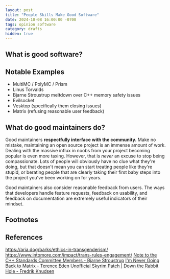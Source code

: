 ```yaml
---
layout: post
title: "People Skills Make Good Software"
date: 2024-10-08 16:00:00 -0700
tags: opinion software
category: drafts
hidden: true
--- 
```


## What is good software?


## Notable Examples
- MultiMC / PolyMC / Prism
- Linus Torvalds 
- Bjarne Stroustrup meltdown over C++ memory safety issues
- Evilsocket
- Vesktop (specifically them closing issues)
- Matrix (refusing reasonable user feedback)

## What do good maintainers do?
Good maintainers **respectfully interface with the community.** 
Make no mistake, maintaining an open source project is an immense amount of work.
Dealing with the massive influx in noobs from your project becoming popular is even
more taxing. However, that is *never* an excuse to stop being compassionate. 
Lots of people will obviously have no clue what they're doing, but that 
doesn't mean you can start treating people like they're stupid, or berating
people that are clearly taking their first baby steps into the project you've
been working on for years.

Good maintainers also consider reasonable feedback from users. 
The ways that developers handle feature requests, feedback on usability, and
feedback on documentation are extremely useful indicators of their mindset.

## Footnotes

## References
https://aria.dog/barks/ethics-in-transgenderism/
https://www.intomore.com/impact/trans-rules-engagement/
[Note to the C++ Standards Committee Members - Bjarne Stroustrup](https://www.open-std.org/jtc1/sc22/wg21/docs/papers/2025/p3651r0.pdf)
[I'm Never Going Back to Matrix - Terence Eden](https://shkspr.mobi/blog/2025/07/im-never-going-back-to-matrix/)
[Unofficial Skyrim Patch | Down the Rabbit Hole - Fredrik Knudsen](https://youtu.be/q6OqJOSmDrY)
